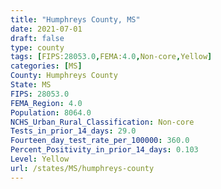 ```yaml
---
title: "Humphreys County, MS"
date: 2021-07-01
draft: false
type: county
tags: [FIPS:28053.0,FEMA:4.0,Non-core,Yellow]
categories: [MS]
County: Humphreys County
State: MS
FIPS: 28053.0
FEMA_Region: 4.0
Population: 8064.0
NCHS_Urban_Rural_Classification: Non-core
Tests_in_prior_14_days: 29.0
Fourteen_day_test_rate_per_100000: 360.0
Percent_Positivity_in_prior_14_days: 0.103
Level: Yellow
url: /states/MS/humphreys-county
---
```



